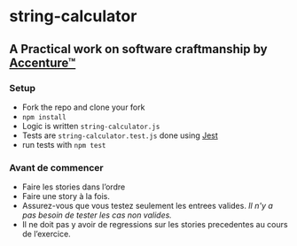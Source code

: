 # string-calculator

## A Practical work on software craftmanship by [Accenture™](https://www.accenture.com/fr-fr/new-applied-now)

### Setup
- Fork the repo and clone your fork
- `npm install`
- Logic is written `string-calculator.js`
- Tests are `string-calculator.test.js` done using [Jest](https://facebook.github.io/jest/docs/en/expect.html)
- run tests with `npm test`

### Avant de commencer
- Faire les stories dans l’ordre
- Faire une story à la fois.
- Assurez-vous que vous testez seulement les entrees valides. *Il n'y a pas besoin de tester les cas non valides.*
- Il ne doit pas y avoir de regressions sur les stories precedentes au cours de l’exercice.
